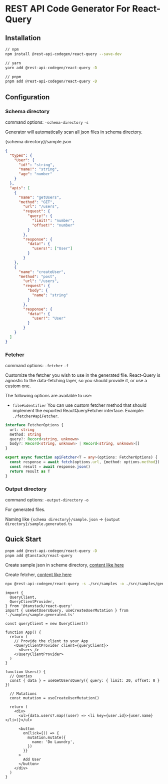 # REST API Code Generator For React-Query

## Installation

```bash
// npm
npm install @rest-api-codegen/react-query --save-dev

// yarn
yarn add @rest-api-codegen/react-query -D

// pnpm
pnpm add @rest-api-codegen/react-query -D
```

## Configuration

### Schema directory
command options: `-schema-directory` `-s`

Generator will automatically scan all json files in schema directory.

{schema directory}/sample.json 
```json
{
  "types": {
    "User": {
      "id!": "string",
      "name!": "string",
      "age": "number"
    }
  },
  "apis": [
    {
      "name": "getUsers",
      "method": "GET",
        "url": "/users",
        "request": {
          "query!": {
            "limit!": "number",
            "offset!": "number"
          }
        },
        "response": {
          "data!": {
            "users!": ["User"]
          }
        }
    },
    {
      "name": "createUser",
      "method": "post",
        "url": "/users",
        "request": {
          "body": {
            "name": "string"
          }
        },
        "response": {
          "data!": {
            "user!": "User"
          }
        }
    }
  ]
}
```

### Fetcher
command options: `-fetcher` `-f`

Customize the fetcher you wish to use in the generated file. React-Query is agnostic to the data-fetching layer, so you should provide it, or use a custom one.

The following options are available to use:

- `file#identifier` You can use custom fetcher method that should implement the exported ReactQueryFetcher interface. Example: `./fetcher#apiFetcher`.

```ts
interface FetcherOptions {
  url: string
  method: string
  query?: Record<string, unknown>
  body?: Record<string, unknown> | Record<string, unknown>[]
}

export async function apiFetcher<T = any>(options: FetcherOptions) {
  const response = await fetch(options.url, {method: options.method})
  const result = await response.json()
  return result as T
}
```

### Output directory
command options: `-output-directory` `-o`

For generated files.

Naming like `{schema directory}/sample.json` -> `{output directory}/sample.generated.ts`

## Quick Start

```bash
pnpm add @rest-api-codegen/react-query -D
pnpm add @tanstack/react-query

```

Create sample json in scheme directory, [content like here](#schema-directory)

Create fetcher, [content like here](#fetcher)

```bash
npx @rest-api-codegen/react-query -s ./src/samples -o ./src/samples/generated -f ./utils/fetcher#apiFetcher
```

```tsx
import {
  QueryClient,
  QueryClientProvider,
} from '@tanstack/react-query'
import { useGetUsersQuery, useCreateUserMutation } from './samples/sample.generated.ts'

const queryClient = new QueryClient()

function App() {
  return (
    // Provide the client to your App
    <QueryClientProvider client={queryClient}>
      <Users />
    </QueryClientProvider>
  )
}

function Users() {
  // Queries
  const { data } = useGetUsersQuery({ query: { limit: 20, offset: 0 } })

  // Mutations
  const mutation = useCreateUserMutation()

  return (
    <div>
      <ul>{data.users?.map((user) => <li key={user.id}>{user.name}</li>)}</ul>

      <button
        onClick={() => {
          mutation.mutate({
            name: 'Do Laundry',
          })
        }}
      >
        Add User
      </button>
    </div>
  )
}
```
